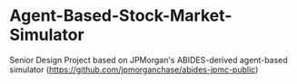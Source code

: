 # Agent-Based-Stock-Market-Simulator
Senior Design Project based on JPMorgan's ABIDES-derived agent-based simulator (https://github.com/jpmorganchase/abides-jpmc-public)
